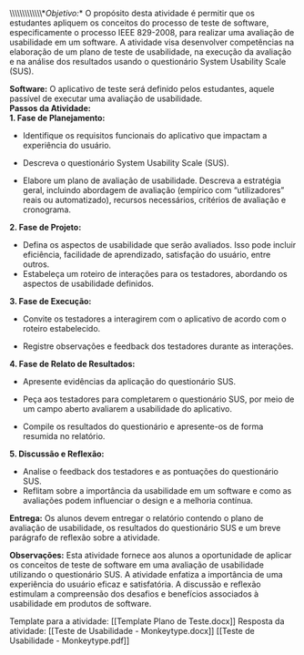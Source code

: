 \\\\\\\\\\\\\\\\\\\\\\\\\\\**Objetivo:** O propósito desta atividade é permitir que os estudantes apliquem os conceitos do processo de teste de software, especificamente o processo IEEE 829-2008, para realizar uma avaliação de usabilidade em um software. A atividade visa desenvolver competências na elaboração de um plano de teste de usabilidade, na execução da avaliação e na análise dos resultados usando o questionário System Usability Scale (SUS).  
  
**Software:** O aplicativo de teste será definido pelos estudantes, aquele passível de executar uma avaliação de usabilidade.  
**Passos da Atividade:**  
**1. Fase de Planejamento:**  

- Identifique os requisitos funcionais do aplicativo que impactam a experiência do usuário.  
    
- Descreva o questionário System Usability Scale (SUS).  
    
- Elabore um plano de avaliação de usabilidade. Descreva a estratégia geral, incluindo abordagem de avaliação (empírico com “utilizadores” reais ou automatizado), recursos necessários, critérios de avaliação e cronograma.

**2. Fase de Projeto:**  

- Defina os aspectos de usabilidade que serão avaliados. Isso pode incluir eficiência, facilidade de aprendizado, satisfação do usuário, entre outros.
- Estabeleça um roteiro de interações para os testadores, abordando os aspectos de usabilidade definidos.

**3. Fase de Execução:**

- Convite os testadores a interagirem com o aplicativo de acordo com o roteiro estabelecido.  
    
- Registre observações e feedback dos testadores durante as interações.

**4. Fase de Relato de Resultados:**  

- Apresente evidências da aplicação do questionário SUS.
- Peça aos testadores para completarem o questionário SUS, por meio de um campo aberto avaliarem a usabilidade do aplicativo.  
    
- Compile os resultados do questionário e apresente-os de forma resumida no relatório.

**5. Discussão e Reflexão:**

- Analise o feedback dos testadores e as pontuações do questionário SUS.
- Reflitam sobre a importância da usabilidade em um software e como as avaliações podem influenciar o design e a melhoria contínua.

**Entrega:** Os alunos devem entregar o relatório contendo o plano de avaliação de usabilidade, os resultados do questionário SUS e um breve parágrafo de reflexão sobre a atividade.  
  
**Observações:** Esta atividade fornece aos alunos a oportunidade de aplicar os conceitos de teste de software em uma avaliação de usabilidade utilizando o questionário SUS. A atividade enfatiza a importância de uma experiência do usuário eficaz e satisfatória. A discussão e reflexão estimulam a compreensão dos desafios e benefícios associados à usabilidade em produtos de software.


Template para a atividade: [[Template Plano de Teste.docx]]
Resposta da atividade: [[Teste de Usabilidade - Monkeytype.docx]] [[Teste de Usabilidade - Monkeytype.pdf]]
